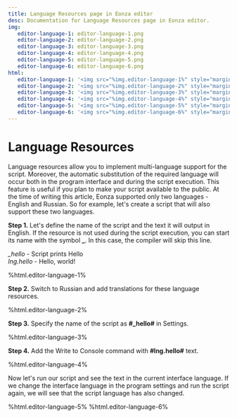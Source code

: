 ```yaml
---
title: Language Resources page in Eonza editor
desc: Documentation for Language Resources page in Eonza editor.
img:
   editor-language-1: editor-language-1.png
   editor-language-2: editor-language-2.png
   editor-language-3: editor-language-3.png
   editor-language-4: editor-language-4.png
   editor-language-5: editor-language-5.png
   editor-language-6: editor-language-6.png
html:
   editor-language-1: '<img src="%img.editor-language-1%" style="margin: 1em 1em;"/>'
   editor-language-2: '<img src="%img.editor-language-2%" style="margin: 1em 1em;"/>'
   editor-language-3: '<img src="%img.editor-language-3%" style="margin: 1em 1em;"/>'
   editor-language-4: '<img src="%img.editor-language-4%" style="margin: 1em 1em;"/>'
   editor-language-5: '<img src="%img.editor-language-5%" style="margin: 1em 1em;"/>'
   editor-language-6: '<img src="%img.editor-language-6%" style="margin: 1em 1em;"/>'
---
```

# Language Resources

Language resources allow you to implement multi-language support for the script. Moreover, the automatic substitution of the required language will occur both in the program interface and during the script execution. This feature is useful if you plan to make your script available to the public. At the time of writing this article, Eonza supported only two languages - English and Russian. So for example, let's create a script that will also support these two languages.

**Step 1.** Let's define the name of the script and the text it will output in English. If the resource is not used during the script execution, you can start its name with the symbol **_**. In this case, the compiler will skip this line.

*_hello* - Script prints Hello  
*lng.hello* - Hello, world!

%html.editor-language-1%

**Step 2.** Switch to Russian and add translations for these language resources.

%html.editor-language-2%

**Step 3.** Specify the name of the script as **#_hello#** in Settings.

%html.editor-language-3%

**Step 4.** Add the Write to Console command with **#lng.hello#** text.

%html.editor-language-4%

Now let's run our script and see the text in the current interface language. If we change the interface language in the program settings and run the script again, we will see that the script language has also changed.

%html.editor-language-5%
%html.editor-language-6%
